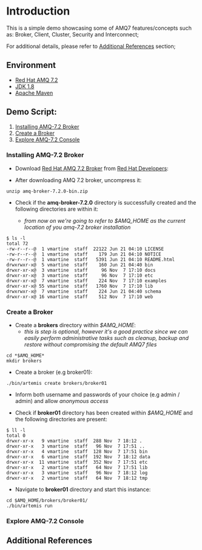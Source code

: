 # Introduction

This is a simple demo showcasing some of AMQ7 features/concepts such as: Broker, Client, Cluster, Security and Interconnect;

For additional details, please refer to [Additional References](#demo-additional-references) section;

## Environment

- [Red Hat AMQ 7.2](https://access.redhat.com/documentation/en-us/red_hat_amq/7.2/)
- [JDK 1.8](https://www.oracle.com/technetwork/java/javase/downloads/jdk8-downloads-2133151.html)
- [Apache Maven](https://maven.apache.org/)

## Demo Script:

1. [Installing AMQ-7.2 Broker](#demo-step-1)
2. [Create a Broker](#demo-step-2)
3. [Explore AMQ-7.2 Console](#demo-step-3)

### Installing AMQ-7.2 Broker <a name="demo-step-1"></a>

* Download [Red Hat AMQ 7.2 Broker](https://developers.redhat.com/products/amq/download/) from [Red Hat Developers](https://developers.redhat.com/):

* After downloading AMQ 7.2 broker, uncompress it:

```
unzip amq-broker-7.2.0-bin.zip
```

* Check if the **amq-broker-7.2.0** directory is successfully created and the following directories are within it:

  * *from now on we're going to refer to $AMQ_HOME as the current location of you amq-7.2 broker installation*

```
$ ls -l
total 72
-rw-r--r--@  1 vmartine  staff  22122 Jun 21 04:10 LICENSE
-rw-r--r--@  1 vmartine  staff    179 Jun 21 04:10 NOTICE
-rw-r--r--@  1 vmartine  staff   5391 Jun 21 04:10 README.html
drwxrwxr-x@  5 vmartine  staff    160 Jun 21 04:40 bin
drwxr-xr-x@  3 vmartine  staff     96 Nov  7 17:10 docs
drwxr-xr-x@  3 vmartine  staff     96 Nov  7 17:10 etc
drwxr-xr-x@  7 vmartine  staff    224 Nov  7 17:10 examples
drwxr-xr-x@ 55 vmartine  staff   1760 Nov  7 17:10 lib
drwxrwxr-x@  7 vmartine  staff    224 Jun 21 04:40 schema
drwxr-xr-x@ 16 vmartine  staff    512 Nov  7 17:10 web
```

### Create a Broker <a name="demo-step-2"></a>

* Create a **brokers** directory within *$AMQ_HOME*:
  * *this is step is optional, however it's a good practice since we can easily perform administrative tasks such as cleanup, backup and restore without compromising the default AMQ7 files*

```
cd *$AMQ_HOME*
mkdir brokers
```

* Create a broker (e.g broker01):

```
./bin/artemis create brokers/broker01
```

* Inform both username and passwords of your choice (e.g admin / admin) and allow *anonymous access*

* Check if **broker01**  directory has been created within *$AMQ_HOME* and the following directories are present:

```
$ ll -l
total 0
drwxr-xr-x   9 vmartine  staff  288 Nov  7 18:12 .
drwxr-xr-x   3 vmartine  staff   96 Nov  7 17:51 ..
drwxr-xr-x   4 vmartine  staff  128 Nov  7 17:51 bin
drwxr-xr-x   6 vmartine  staff  192 Nov  7 18:12 data
drwxr-xr-x  11 vmartine  staff  352 Nov  7 17:51 etc
drwxr-xr-x   2 vmartine  staff   64 Nov  7 17:51 lib
drwxr-xr-x   3 vmartine  staff   96 Nov  7 18:12 log
drwxr-xr-x   2 vmartine  staff   64 Nov  7 18:12 tmp
```

* Navigate to **broker01** directory and start this instance:

```
cd $AMQ_HOME/brokers/broker01/
./bin/artemis run
```

### Explore AMQ-7.2 Console <a name="demo-step-3"></a>

## Additional References <a name="demo-additional-references">
